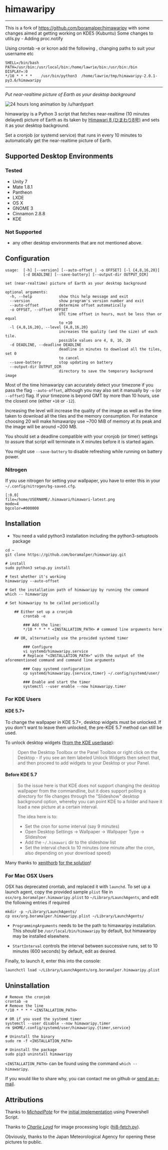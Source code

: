 # himawaripy

****************************************************************************************
This  is a  fork of  https://github.com/boramalper/himawaripy  with some  changes aimed
 at getting working on KDE5 (Kubuntu) 
Some changes to utils.py - Adding proc.notify

Using crontab -e or kcron add the following , changing paths to suit  your username etc

```
SHELL=/bin/bash
PATH=/usr/bin:/usr/local/bin:/home/lawrie/bin:/usr/bin:/bin
DISPLAY=:0
*/10 * * * *    /usr/bin/python3  /home/lawrie/tmp/himawaripy-2.0.1-py3.6/himawaripy
```
*****************************************************************************************
*Put near-realtime picture of Earth as your desktop background*

![24 hours long animation by /u/hardypart](https://i.giphy.com/l3vRnMYNnbhdnz5Ty.gif)

himawaripy is a Python 3 script that fetches near-realtime (10 minutes delayed)
picture of Earth as its taken by
[Himawari 8 (ひまわり8号)](https://en.wikipedia.org/wiki/Himawari_8) and sets it
as your desktop background.

Set a cronjob (or systemd service) that runs in every 10 minutes to automatically get the
near-realtime picture of Earth.

## Supported Desktop Environments
### Tested
* Unity 7
* Mate 1.8.1
* Pantheon
* LXDE
* OS X
* GNOME 3
* Cinnamon 2.8.8
* KDE

### Not Supported
* any other desktop environments that are not mentioned above.

## Configuration

```
usage:  [-h] [--version] [--auto-offset | -o OFFSET] [-l {4,8,16,20}]
        [-d DEADLINE] [--save-battery] [--output-dir OUTPUT_DIR]

set (near-realtime) picture of Earth as your desktop background

optional arguments:
  -h, --help            show this help message and exit
  --version             show program's version number and exit
  --auto-offset         determine offset automatically
  -o OFFSET, --offset OFFSET
                        UTC time offset in hours, must be less than or equal
                        to +10
  -l {4,8,16,20}, --level {4,8,16,20}
                        increases the quality (and the size) of each tile.
                        possible values are 4, 8, 16, 20
  -d DEADLINE, --deadline DEADLINE
                        deadline in minutes to download all the tiles, set 0
                        to cancel
  --save-battery        stop updating on battery
  --output-dir OUTPUT_DIR
                        directory to save the temporary background image
```

Most of the time himawaripy can accurately detect your timezone if you pass the flag `--auto-offset`, although you may
also set it manually by `-o` (or `--offset`) flag. If your timezone is beyond GMT by more than 10 hours, use the closest
one (either `+10` or `-12`).

Increasing the level will increase the quality of the image as well as the time taken to download all the tiles and the
memory consumption. For instance choosing 20 will make himawaripy use ~700 MiB of memory at its peak and the image will
be around ~200 MB.

You should set a deadline compatible with your cronjob (or timer) settings to assure that script will terminate in X
minutes before it is started again.

You might use `--save-battery` to disable refreshing while running on battery power.

### Nitrogen
If you use nitrogen for setting your wallpaper, you have to enter this in your
`~/.config/nitrogen/bg-saved.cfg`.

```
[:0.0]
file=/home/USERNAME/.himawari/himawari-latest.png
mode=4
bgcolor=#000000
```

## Installation
* You need a valid python3 installation including the python3-setuptools package

```
cd ~
git clone https://github.com/boramalper/himawaripy.git

# install
sudo python3 setup.py install

# test whether it's working
himawaripy --auto-offset

# Get the installation path of himawaripy by running the command
which -- himawaripy

# Set himawaripy to be called periodically

    ## Either set up a cronjob
        crontab -e

        ### Add the line:
        */10 * * * * <INSTALLATION_PATH> # command line arguments here

    ## OR, alternatively use the provided systemd timer

        ### Configure
        vi systemd/himawaripy.service
        # Replace "<INSTALLATION_PATH>" with the output of the aforementioned command and command line arguments

        ### Copy systemd configuration
        cp systemd/himawaripy.{service,timer} ~/.config/systemd/user/

        ### Enable and start the timer
        systemctl --user enable --now himawaripy.timer
```

### For KDE Users
#### KDE 5.7+
To change the wallpaper in KDE 5.7+, desktop widgets must be unlocked. If you dom't want to leave them unlocked,
the pre-KDE 5.7 method can still be used.

To unlock desktop widgets ([from the KDE userbase](https://userbase.kde.org/Plasma#Widgets)):
> Open the Desktop Toolbox or the Panel Toolbox or right click on the Desktop - if you see an item labeled Unlock
> Widgets then select that, and then proceed to add widgets to your Desktop or your Panel. 

#### Before KDE 5.7
> So the issue here is that KDE does not support changing the desktop wallpaper
> from the commandline, but it does support polling a directory for file changes
> through the "Slideshow" desktop background option, whereby you can point KDE
> to a folder and have it load a new picture at a certain interval.
>
> The idea here is to:
>
> * Set the cron for some interval (say 9 minutes)
> * Open Desktop Settings -> Wallpaper -> Wallpaper Type -> Slideshow
> * Add the `~/.himawari` dir to the slideshow list
> * Set the interval check to 10 minutes (one minute after the cron, also
>   depending on your download speed)

Many thanks to [xenithorb](https://github.com/xenithorb) [for the solution](https://github.com/xenithorb/himawaripy/commit/01d7c681ae7ce47f639672733d0f734574662833)!


### For Mac OSX Users

OSX has deprecated crontab, and replaced it with `launchd`. To set up a launch agent, copy the provided sample `plist`
file in `osx/org.boramalper.himawaripy.plist` to `~/Library/LaunchAgents`, and edit the following entries if required

    mkdir -p ~/Library/LaunchAgents/
    cp osx/org.boramalper.himawaripy.plist ~/Library/LaunchAgents/

* `ProgrammingArguments` needs to be the path to himawaripy installation. This *should* be `/usr/local/bin/himawaripy`
by default, but himawaripy may be installed elsewhere.

* `StartInterval` controls the interval between successive runs, set to 10 minutes (600 seconds) by default,
edit as desired.

Finally, to launch it, enter this into the console:

    launchctl load ~/Library/LaunchAgents/org.boramalper.himawaripy.plist


## Uninstallation

```
# Remove the cronjob
crontab -e
# Remove the line
*/10 * * * * <INSTALLATION_PATH>

# OR if you used the systemd timer
systemctl --user disable --now himawaripy.timer
rm $HOME/.config/systemd/user/himawaripy.{timer,service}

# Uninstall the binary
sudo rm -f <INSTALLATION_PATH>

# Uninstall the package
sudo pip3 uninstall himawaripy
```


`<INSTALLATION_PATH>` can be found using the command `which -- himawaripy`.

If you would like to share why, you can contact me on github or
[send an e-mail](mailto:bora@boramalper.org).

## Attributions
Thanks to *[MichaelPote](https://github.com/MichaelPote)* for the [initial
implementation](https://gist.github.com/MichaelPote/92fa6e65eacf26219022) using
Powershell Script.

Thanks to *[Charlie Loyd](https://github.com/celoyd)* for image processing logic
([hi8-fetch.py](https://gist.github.com/celoyd/39c53f824daef7d363db)).

Obviously, thanks to the Japan Meteorological Agency for opening these pictures
to public.
